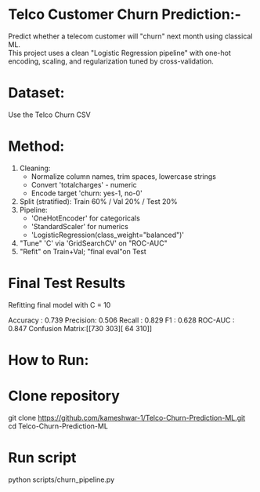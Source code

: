 # Telco Customer Churn Prediction:-

Predict whether a telecom customer will "churn" next month using classical ML.  
This project uses a clean "Logistic Regression pipeline" with one-hot encoding, scaling, and regularization tuned by cross-validation.


# Dataset:
Use the Telco Churn CSV  

# Method:
1. Cleaning:
   - Normalize column names, trim spaces, lowercase strings
   - Convert 'totalcharges' - numeric
   - Encode target 'churn: yes-1, no-0'
2. Split (stratified): Train 60% / Val 20% / Test 20%
3. Pipeline:
   - 'OneHotEncoder' for categoricals
   - 'StandardScaler' for numerics
   - 'LogisticRegression(class_weight="balanced")'
4. "Tune" 'C' via 'GridSearchCV' on "ROC-AUC"
5. "Refit" on Train+Val; "final eval"on Test



# Final Test Results 
Refitting final model with C = 10

Accuracy : 0.739
Precision: 0.506
Recall  : 0.829
F1 : 0.628
ROC-AUC : 0.847
Confusion Matrix:[[730 303][ 64 310]]


# How to Run:


# Clone repository
git clone https://github.com/kameshwar-1/Telco-Churn-Prediction-ML.git
cd Telco-Churn-Prediction-ML


# Run script




python scripts/churn_pipeline.py
